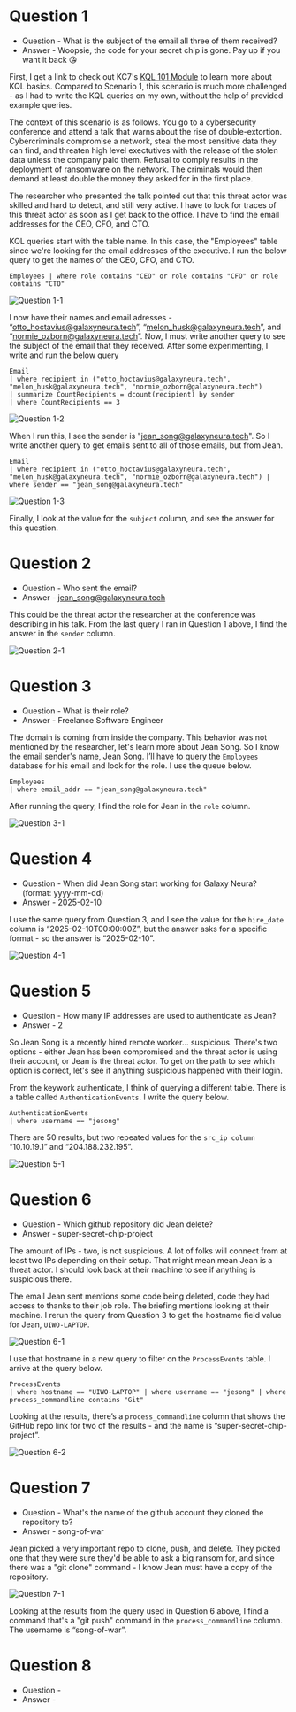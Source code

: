 # Question 1 

* Question - What is the subject of the email all three of them received?
* Answer - Woopsie, the code for your secret chip is gone. Pay up if you want it back 😘

First, I get a link to check out KC7's [KQL 101 Module](https://kc7cyber.com/go/take10) to learn more about KQL basics. Compared to Scenario 1, this scenario is much more challenged - as I had to write the KQL queries on my own, without the help of provided example queries. 

The context of this scenario is as follows. You go to a cybersecurity conference and attend a talk that warns about the rise of double-extortion. Cybercriminals compromise a network, steal the most sensitive data they can find, and threaten high level exectutives with the release of the stolen data unless the company paid them. Refusal to comply results in the deployment of ransomware on the network. The criminals would then demand at least double the money they asked for in the first place. 

The researcher who presented the talk pointed out that this threat actor was skilled and hard to detect, and still very active. I have to look for traces of this threat actor as soon as I get back to the office. I have to find the email addresses for the CEO, CFO, and CTO. 

KQL queries start with the table name. In this case, the "Employees" table since we're looking for the email addresses of the executive. I run the below query to get the names of the CEO, CFO, and CTO.

```kql
Employees | where role contains "CEO" or role contains "CFO" or role contains "CTO"
```

![Question 1-1](https://github.com/user-attachments/assets/d5c6497e-63c3-411d-9a68-d0c37f425c87)

I now have their names and email adresses -  “otto_hoctavius@galaxyneura.tech”, “melon_husk@galaxyneura.tech”, and “normie_ozborn@galaxyneura.tech”. Now, I must write another query to see the subject of the email that they received. After some experimenting, I write and run the below query

```kql
Email
| where recipient in ("otto_hoctavius@galaxyneura.tech", "melon_husk@galaxyneura.tech", "normie_ozborn@galaxyneura.tech")
| summarize CountRecipients = dcount(recipient) by sender
| where CountRecipients == 3
```

![Question 1-2](https://github.com/user-attachments/assets/27f459ac-6246-4a1e-bd49-5c9e0c27479c)

When I run this, I see the sender is "jean_song@galaxyneura.tech". So I write another query to get emails sent to all of those emails, but from Jean. 

```kql
Email
| where recipient in ("otto_hoctavius@galaxyneura.tech", "melon_husk@galaxyneura.tech", "normie_ozborn@galaxyneura.tech") | where sender == "jean_song@galaxyneura.tech"
```

![Question 1-3](https://github.com/user-attachments/assets/ff3d8c03-7c05-4493-be44-d64c7a63f3da)

Finally, I look at the value for the ```subject``` column, and see the answer for this question. 


# Question 2 

* Question - Who sent the email?
* Answer - jean_song@galaxyneura.tech

This could be the threat actor the researcher at the conference was describing in his talk. From the last query I ran in Question 1 above, I find the answer in the ```sender``` column. 

![Question 2-1](https://github.com/user-attachments/assets/944a570e-c94a-49bc-8aba-cca1c261e561)


# Question 3

* Question - What is their role?
* Answer - Freelance Software Engineer

The domain is coming from inside the company. This behavior was not mentioned by the researcher, let's learn more about Jean Song. So I know the email sender's name, Jean Song. I’ll have to query the ```Employees``` database for his email and look for the role. I use the queue below.

```kql
Employees
| where email_addr == "jean_song@galaxyneura.tech"
```

After running the query, I find the role for Jean in the ```role``` column.

![Question 3-1](https://github.com/user-attachments/assets/626ac290-cc34-48b4-a30b-d37e0f93ed9d)


# Question 4 

* Question - When did Jean Song start working for Galaxy Neura? (format: yyyy-mm-dd)
* Answer - 2025-02-10

I use the same query from Question 3, and I see the value for the ```hire_date``` column is “2025-02-10T00:00:00Z”, but the answer asks for a specific format - so the answer is “2025-02-10”.

![Question 4-1](https://github.com/user-attachments/assets/0ebf0deb-217d-4d40-beb5-b7e9c72ccf25)


# Question 5

* Question - How many IP addresses are used to authenticate as Jean?
* Answer - 2

So Jean Song is a recently hired remote worker... suspicious. There's two options - either Jean has been compromised and the threat actor is using their account, or Jean is the threat actor. To get on the path to see which option is correct, let's see if anything suspicious happened with their login. 

From the keywork authenticate, I think of querying a different table. There is a table called ```AuthenticationEvents```. I write the query below.

```kql
AuthenticationEvents
| where username == "jesong"
```

There are 50 results, but two repeated values for the ```src_ip column``` “10.10.19.1” and “204.188.232.195”. 

![Question 5-1](https://github.com/user-attachments/assets/d9b4061e-446a-41d0-84a5-81a51bfc616f)


# Question 6

* Question - Which github repository did Jean delete?
* Answer - super-secret-chip-project

The amount of IPs - two, is not suspicious. A lot of folks will connect from at least two IPs depending on their setup. That might mean mean Jean is a threat actor. I should look back at their machine to see if anything is suspicious there. 

The email Jean sent mentions some code being deleted, code they had access to thanks to their job role. The briefing mentions looking at their machine. I rerun the query from Question 3 to get the hostname field value for Jean, ```UIWO-LAPTOP```.

![Question 6-1](https://github.com/user-attachments/assets/88a99c5f-d536-4c0d-b664-485053507986)

I use that hostname in a new query to filter on the ```ProcessEvents``` table. I arrive at the query below.

```kql
ProcessEvents
| where hostname == "UIWO-LAPTOP" | where username == "jesong" | where process_commandline contains "Git"
```

Looking at the results, there’s a ```process_commandline``` column that shows the GitHub repo link for two of the results - and the name is “super-secret-chip-project”.

![Question 6-2](https://github.com/user-attachments/assets/d4ad4741-ca38-4df8-a954-22c9a466199c)


# Question 7

* Question - What's the name of the github account they cloned the repository to?
* Answer - song-of-war

Jean picked a very important repo to clone, push, and delete. They picked one that they were sure they'd be able to ask a big ransom for, and since there was a "git clone" command - I know Jean must have a copy of the repository. 

![Question 7-1](https://github.com/user-attachments/assets/c3136533-743c-4d1e-a011-a0527e8f8bc8)

Looking at the results from the query used in Question 6 above, I find a command that's a "git push" command in the ```process_commandline``` column. The username is “song-of-war”.


# Question 8

* Question -
* Answer - 

